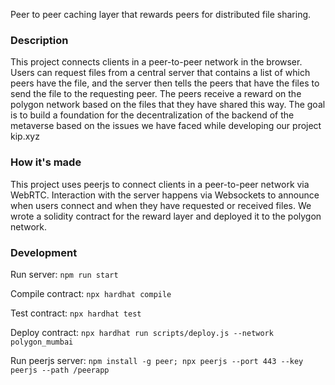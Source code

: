 
Peer to peer caching layer that rewards peers for distributed file sharing.


### Description

This project connects clients in a peer-to-peer network in the browser.
Users can request files from a central server that contains a list of which peers have the file, and the server then tells the peers that have the files to send the file to the requesting peer. 
The peers receive a reward on the polygon network based on the files that they have shared this way.
The goal is to build a foundation for the decentralization of the backend of the metaverse based on the issues we have faced while developing our project kip.xyz

### How it's made

This project uses peerjs to connect clients in a peer-to-peer network via WebRTC. Interaction with the server happens via Websockets to announce when users connect and when they have requested or received files. We wrote a solidity contract for the reward layer and deployed it to the polygon network.

### Development

Run server:
```npm run start```

Compile contract:
```npx hardhat compile```

Test contract:
```npx hardhat test```

Deploy contract:
```npx hardhat run scripts/deploy.js --network polygon_mumbai```

Run peerjs server:
```npm install -g peer; npx peerjs --port 443 --key peerjs --path /peerapp```
